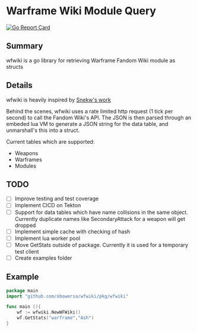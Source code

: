 # Warframe Wiki Module Query
[![Go Report Card](https://goreportcard.com/badge/github.com/obowersa/wfwiki)](https://goreportcard.com/report/github.com/obowersa/wfwiki)

## Summary
wfwiki is a go library for retrieving Warframe Fandom Wiki module  as structs

## Details
wfwiki is heavily inspired by [Snekw's work](https://wf.snekw.com/)

Behind the scenes, wfwiki uses a rate limited http request (1 tick per second) to call the Fandom Wiki's API. The JSON
is then parsed through an embeded lua VM to generate a JSON string for the data table, and unmarshall's this into a struct.

Current tables which are supported:
- Weapons
- Warframes
- Modules

## TODO
- [ ] Improve testing and test coverage
- [ ] Implement CICD on Tekton
- [ ] Support for data tables which have name collisions in the same object. Currently duplicate names like SecondaryAttack for a weapon will get dropped
- [ ] Implement simple cache with checking of hash
- [ ] Implement lua worker pool
- [ ] Move GetStats outside of package. Currently it is used for  a temporary test client
- [ ] Create examples folder

## Example
```go
package main
import "github.com/obowersa/wfwiki/pkg/wfwiki"

func main (){
	wf := wfwiki.NewWFWiki()
	wf.GetStats("warframe","Ash")
}
```